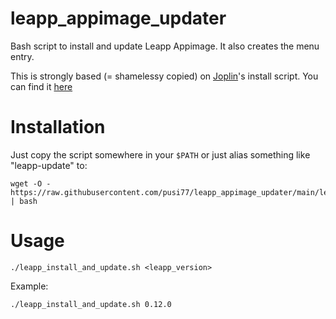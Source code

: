 # leapp_appimage_updater
Bash script to install and update Leapp Appimage. It also creates the menu entry.

This is strongly based (= shamelessy copied) on [Joplin](https://github.com/laurent22/joplin)'s install script. You can find it [here](https://github.com/laurent22/joplin/blob/dev/Joplin_install_and_update.sh)

# Installation
Just copy the script somewhere in your `$PATH` or just alias something like "leapp-update" to:
```
wget -O - https://raw.githubusercontent.com/pusi77/leapp_appimage_updater/main/leapp_install_and_update.sh | bash
```

# Usage
```
./leapp_install_and_update.sh <leapp_version>
```
Example:
```
./leapp_install_and_update.sh 0.12.0
```

